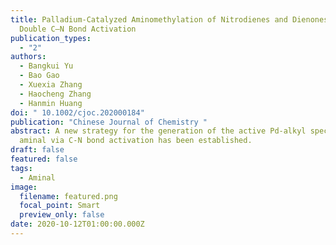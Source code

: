 ```yaml
---
title: Palladium‐Catalyzed Aminomethylation of Nitrodienes and Dienones via
  Double C–N Bond Activation
publication_types:
  - "2"
authors:
  - Bangkui Yu
  - Bao Gao
  - Xuexia Zhang
  - Haocheng Zhang
  - Hanmin Huang
doi: " 10.1002/cjoc.202000184"
publication: "Chinese Journal of Chemistry "
abstract: A new strategy for the generation of the active Pd‐alkyl species from
  aminal via C-N bond activation has been established.
draft: false
featured: false
tags:
  - Aminal
image:
  filename: featured.png
  focal_point: Smart
  preview_only: false
date: 2020-10-12T01:00:00.000Z
---
```


